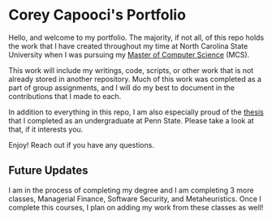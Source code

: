 # Corey Capooci's Portfolio

Hello, and welcome to my portfolio. The majority, if not all, of this repo holds the work that I have created throughout my time at North Carolina State University when I was pursuing my [Master of Computer Science](https://www.csc.ncsu.edu/academics/graduate/degrees/mcs.php) (MCS). 

This work will include my writings, code, scripts, or other work that is not already stored in another repository. Much of this work was completed as a part of group assignments, and I will do my best to document in the contributions that I made to each. 

In addition to everything in this repo, I am also especially proud of the [thesis](https://honors.libraries.psu.edu/catalog/5300cvc5673) that I completed as an undergraduate at Penn State. Please take a look at that, if it interests you.    

Enjoy! Reach out if you have any questions.

## Future Updates

I am in the process of completing my degree and I am completing 3 more classes, Managerial Finance, Software Security, and Metaheuristics. 
Once I complete this courses, I plan on adding my work from these classes as well!
